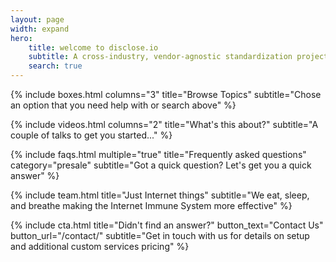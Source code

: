 ```yaml
---
layout: page
width: expand
hero:
    title: welcome to disclose.io
    subtitle: A cross-industry, vendor-agnostic standardization project for safe harbor best practices to enable good-faith security research.
    search: true
---
```


{% include boxes.html columns="3" title="Browse Topics" subtitle="Chose an option that you need help with or search above" %}

{% include videos.html columns="2" title="What's this about?" subtitle="A couple of talks to get you started..." %}

{% include faqs.html multiple="true" title="Frequently asked questions" category="presale" subtitle="Got a quick question? Let's get you a quick answer" %}

{% include team.html title="Just Internet things" subtitle="We eat, sleep, and breathe making the Internet Immune System more effective" %}

{% include cta.html title="Didn't find an answer?" button_text="Contact Us" button_url="/contact/" subtitle="Get in touch with us for details on setup and additional custom services pricing" %}


